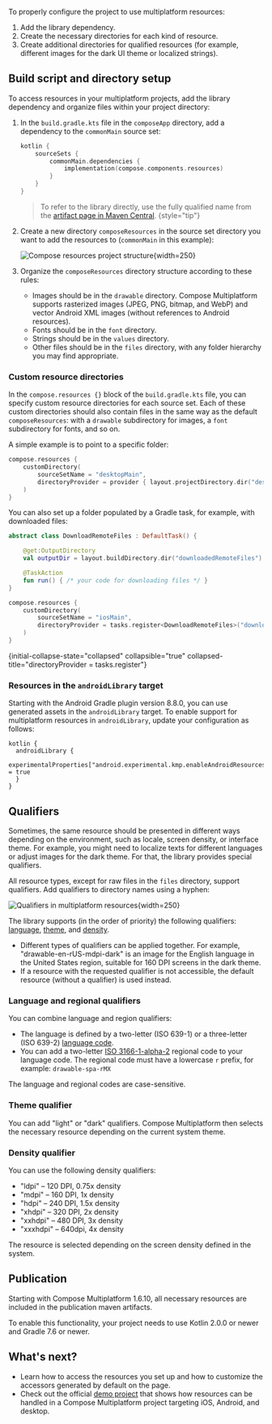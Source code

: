 [//]: # (title: Setup and configuration for multiplatform resources)

<show-structure depth="3"/>

To properly configure the project to use multiplatform resources:

1. Add the library dependency.
2. Create the necessary directories for each kind of resource.
3. Create additional directories for qualified resources (for example, different images for the dark UI theme
    or localized strings).

## Build script and directory setup

To access resources in your multiplatform projects, add the library dependency and organize files within your project directory:

1. In the `build.gradle.kts` file in the `composeApp` directory, add a dependency to the `commonMain` source set:

   ```kotlin
   kotlin {
       sourceSets {
           commonMain.dependencies {
               implementation(compose.components.resources)
           }
       }
   }
   ```
   
   > To refer to the library directly, use the fully qualified name from the [artifact page in Maven Central](https://central.sonatype.com/artifact/org.jetbrains.compose.components/components-resources).
   {style="tip"}

2. Create a new directory `composeResources` in the source set directory you want to add the resources to
   (`commonMain` in this example):

   ![Compose resources project structure](compose-resources-structure.png){width=250}

3. Organize the `composeResources` directory structure according to these rules:

   * Images should be in the `drawable` directory. Compose Multiplatform supports rasterized images (JPEG, PNG, bitmap, and WebP)
     and vector Android XML images (without references to Android resources).
   * Fonts should be in the `font` directory.
   * Strings should be in the `values` directory.
   * Other files should be in the `files` directory, with any folder hierarchy you may find appropriate.

### Custom resource directories

In the `compose.resources {}` block of the `build.gradle.kts` file, you can specify custom resource directories for each source set.
Each of these custom directories should also contain files in the same way as the default `composeResources`: with a `drawable` subdirectory
for images, a `font` subdirectory for fonts, and so on.

A simple example is to point to a specific folder:

```kotlin
compose.resources {
    customDirectory(
        sourceSetName = "desktopMain",
        directoryProvider = provider { layout.projectDirectory.dir("desktopResources") }
    )
}
```

You can also set up a folder populated by a Gradle task, for example, with downloaded files:

```kotlin
abstract class DownloadRemoteFiles : DefaultTask() {

    @get:OutputDirectory
    val outputDir = layout.buildDirectory.dir("downloadedRemoteFiles")

    @TaskAction
    fun run() { /* your code for downloading files */ }
}

compose.resources {
    customDirectory(
        sourceSetName = "iosMain",
        directoryProvider = tasks.register<DownloadRemoteFiles>("downloadedRemoteFiles").map { it.outputDir.get() }
    )
}
```
{initial-collapse-state="collapsed" collapsible="true"  collapsed-title="directoryProvider = tasks.register<DownloadRemoteFiles>"}

### Resources in the `androidLibrary` target

Starting with the Android Gradle plugin version 8.8.0, you can use generated assets in the `androidLibrary` target.
To enable support for multiplatform resources in `androidLibrary`, update your configuration as follows:

```
kotlin {
  androidLibrary {
    experimentalProperties["android.experimental.kmp.enableAndroidResources"] = true
  }
}
```

## Qualifiers

Sometimes, the same resource should be presented in different ways depending on the environment, such as locale,
screen density, or interface theme. For example, you might need to localize texts for different languages or adjust
images for the dark theme. For that, the library provides special qualifiers.

All resource types, except for raw files in the `files` directory, support qualifiers. Add qualifiers to directory
names using a hyphen:

![Qualifiers in multiplatform resources](compose-resources-qualifiers.png){width=250}

The library supports (in the order of priority) the following qualifiers: [language](#language-and-regional-qualifiers),
[theme](#theme-qualifier), and [density](#density-qualifier).

* Different types of qualifiers can be applied together. For example, "drawable-en-rUS-mdpi-dark" is an image for the
  English language in the United States region, suitable for 160 DPI screens in the dark theme.
* If a resource with the requested qualifier is not accessible, the default resource (without a qualifier) is used instead.

### Language and regional qualifiers

You can combine language and region qualifiers:
* The language is defined by a two-letter (ISO 639-1)
    or a three-letter (ISO 639-2) [language code](https://www.loc.gov/standards/iso639-2/php/code_list.php).
* You can add a two-letter [ISO 3166-1-alpha-2](https://en.wikipedia.org/wiki/ISO_3166-1_alpha-2)
    regional code to your language code.
    The regional code must have a lowercase `r` prefix, for example: `drawable-spa-rMX`

The language and regional codes are case-sensitive.

### Theme qualifier

You can add "light" or "dark" qualifiers. Compose Multiplatform then selects the necessary resource depending on the
current system theme.

### Density qualifier

You can use the following density qualifiers:

* "ldpi" – 120 DPI, 0.75x density
* "mdpi" – 160 DPI, 1x density
* "hdpi" – 240 DPI, 1.5x density
* "xhdpi" – 320 DPI, 2x density
* "xxhdpi" – 480 DPI, 3x density
* "xxxhdpi" – 640dpi, 4x density

The resource is selected depending on the screen density defined in the system.

## Publication

Starting with Compose Multiplatform 1.6.10, all necessary resources are included in the publication
maven artifacts.

To enable this functionality, your project needs to use Kotlin 2.0.0 or newer and Gradle 7.6 or newer.

## What's next?

* Learn how to access the resources you set up and how to customize the accessors generated by default on the
    [](compose-multiplatform-resources-usage.md) page.
* Check out the official [demo project](https://github.com/JetBrains/compose-multiplatform/tree/master/components/resources/demo)
    that shows how resources can be handled in a Compose Multiplatform project targeting iOS, Android, and desktop.
